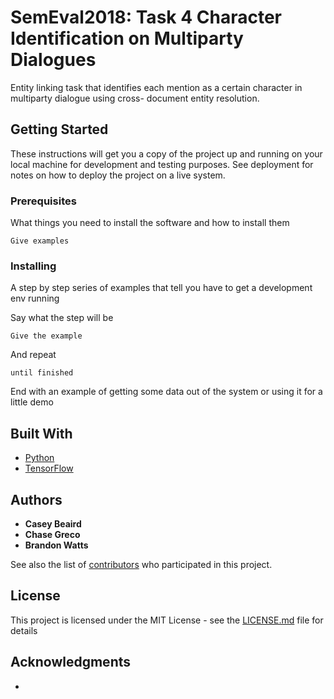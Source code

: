 # SemEval2018: Task 4 Character Identification on Multiparty Dialogues

Entity linking task that identifies each mention as a certain character in multiparty dialogue using cross- document entity resolution.

## Getting Started

These instructions will get you a copy of the project up and running on your local machine for development and testing purposes. See deployment for notes on how to deploy the project on a live system.

### Prerequisites

What things you need to install the software and how to install them

```
Give examples
```

### Installing

A step by step series of examples that tell you have to get a development env running

Say what the step will be

```
Give the example
```

And repeat

```
until finished
```

End with an example of getting some data out of the system or using it for a little demo

## Built With

* [Python](https://www.python.org/)
* [TensorFlow](https://www.tensorflow.org/) 

## Authors

* **Casey Beaird**
* **Chase Greco**
* **Brandon Watts**

See also the list of [contributors](https://github.com/cBeaird/SemEval_Character-Identification-on-Multiparty-Dialogues/graphs/contributors) who participated in this project.

## License

This project is licensed under the MIT License - see the [LICENSE.md](https://github.com/cBeaird/SemEval_Character-Identification-on-Multiparty-Dialogues/blob/master/LICENSE) file for details

## Acknowledgments

* 
